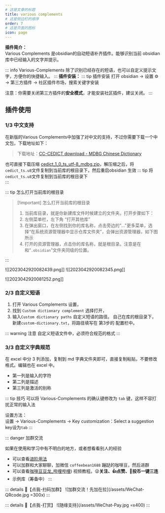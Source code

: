 ```yaml
---
# 这是文章的标题
title: various complements
# 这是侧边栏的顺序
order: 7
# 这是页面的图标
icon: page
---
```

**插件简介：**  
Various Complements 是obsidian的自动短语补齐插件。能够识别当前 obsidian 库中已经输入的文字并提示。

::: info 
Various-Complements 除了识别已经存在的短语，也可以自定义提示文字，方便你的快捷输入。
:::
**插件安装：**
::: tip 插件安装
打开 obsidian → 设置 ⚙️ → 第三方插件 → 社区插件市场，搜索关键字安装

注意：你需要关闭第三方插件的**安全模式**，才能安装社区插件，建议关闭。
:::

## 插件使用
### 1/3 中文支持
在新版的Various Complements中加强了对中文的支持，不过你需要下载一个中文包，下载地址如下：

> 下载地址：[CC-CEDICT download - MDBG Chinese Dictionary](https://www.mdbg.net/chinese/dictionary?page=cc-cedict)

也可直接下载压缩 [cedict_1_0_ts_utf-8_mdbg.zip](https://www.mdbg.net/chinese/export/cedict/cedict_1_0_ts_utf-8_mdbg.zip)，解压缩之后，将`cedict_ts.u8`文件复制到当前库的根目录下，然后重启obsidian 生效
::: tip 
将`cedict_ts.u8`文件复制到当前库的根目录下     
:::

::: tip 怎么打开当前库的根目录
> [!important] 怎么打开当前库的根目录
> 1. 当前库目录，就是你新建库文件时候建立的文件夹。打开步骤如下：
> 2. 左侧菜单栏，左下角 “打开其他库”
> 3. 在弹出窗口，在左侧找到你的库名称，点击旁边的"..."更多菜单，选择“在系统资源管理器中显示仓库文件夹”，会弹出资源管理器，如下图所示
> 4. 打开的资源管理器，点击你的库名称，就是根目录。注意是在和“`.obsidian`”文件夹同级的位置。

:::

![[2023042920082439.png]]
![[2023042920082345.png]]

![[2023042920081252.png]]


### 2/3 自定义短语
1. 打开 Various Complements 设置，
2. 找到 `Custom dictionary complement` 选择打开，
3. 输入`Custom dictionary paths` 自定义短语的路径。
自己在库的根目录下，新建`custom-dictionary.txt`，将路径填写在 第3步的 配置栏中。

::: warning 注意
自定义短语文件中，必须符合规范的格式
:::

### 3/3 自定义字典规范

在 excel 中分 3 列添加，复制到 md 字典文件夹即可，直接复制粘贴，不要修改格式。编辑也在 excel 中。

-   第一列是输入的字符
-   第二列是描述
-   第三列是激活的别称

::: tip 技巧
可以将 Various-Complements 的确认键修改为 `tab` 键，这样不容打扰正常的输入法

设置方法：  
设置 → Various-Complements → Key customization：Select a suggestion key设为`tab`
:::

::: danger 加群交流

如果在使用和学习中有不明白的地方，或者想看看别人的经验
- 可以查看[进阶用法](/zh/advanced)
- 可以加群和大家聊聊，加微信 `coffeebean1688` 蹦跶的咖啡豆，然后进群
- 可以查看[咖啡豆豆龙_哔哩哔哩](https://space.bilibili.com/618777356)) 视频教程。😜**关注、👍点赞、📀投币一键三连**
- 示例库（筹备中）
:::

::: details 🌱【点我-扫码加群】
![加群交流！先加在拉](/assets/WeChat-QRcode.jpg =300x) 
::: 

::: details 🍻【点我-打赏】
![随缘支持](/assets/WeChat-Pay.jpg =x400)
::: 

